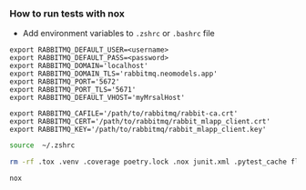 ### How to run tests with nox
- Add environment variables to `.zshrc` or `.bashrc` file 
```vim
export RABBITMQ_DEFAULT_USER=<username>
export RABBITMQ_DEFAULT_PASS=<password>
export RABBITMQ_DOMAIN='localhost'
export RABBITMQ_DOMAIN_TLS='rabbitmq.neomodels.app'
export RABBITMQ_PORT='5672'
export RABBITMQ_PORT_TLS='5671'
export RABBITMQ_DEFAULT_VHOST='myMrsalHost'

export RABBITMQ_CAFILE='/path/to/rabbitmq/rabbit-ca.crt'
export RABBITMQ_CERT='/path/to/rabbitmq/rabbit_mlapp_client.crt'
export RABBITMQ_KEY='/path/to/rabbitmq/rabbit_mlapp_client.key'
```

```bash
source  ~/.zshrc
```

```bash
rm -rf .tox .venv .coverage poetry.lock .nox junit.xml .pytest_cache flake8.txt

nox
```